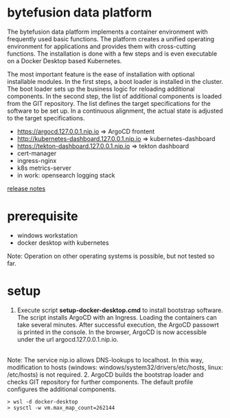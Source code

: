 # bytefusion data platform

The bytefusion data platform implements a container environment with frequently used basic functions. The platform creates a unified operating environment for applications and provides them with cross-cutting functions. The installation is done with a few steps and is even executable on a Docker Desktop based Kubernetes.

The most important feature is the ease of installation with optional installable modules. In the first steps, a boot loader is installed in the cluster. The boot loader sets up the business logic for reloading additional components. In the second step, the list of additional components is loaded from the GIT repository.  The list defines the target specifications for the software to be set up. In a continuous alignment, the actual state is adjusted to the target specifications. 

* https://argocd.127.0.0.1.nip.io => ArgoCD frontent
* http://kubernetes-dashboard.127.0.0.1.nip.io => kubernetes-dashboard
* https://tekton-dashboard.127.0.0.1.nip.io => tekton dashboard
* cert-manager
* ingress-nginx
* k8s metrics-server
* in work: opensearch logging stack

[release notes](./RELEASE-NOTES.md)

# prerequisite

* windows workstation
* docker desktop with kubernetes

Note: Operation on other operating systems is possible, but not tested so far.

# setup

1. Execute script **setup-docker-desktop.cmd** to install bootstrap software. The script installs ArgoCD with an Ingress. Loading the containers can take several minutes. After successful execution, the ArgoCD passowrt is printed in the console. In the browser, ArgoCD is now accessible under the url argocd.127.0.0.1.nip.io.
<br>
Note: The service nip.io allows DNS-lookups to localhost. In this way, modification to hosts (windows: windows/system32/drivers/etc/hosts, linux: /etc/hosts) is not required. 
2. ArgoCD builds the bootstrap loader and checks GIT repository for further components. The default profile configures the additional components.




```
> wsl -d docker-desktop
> sysctl -w vm.max_map_count=262144
```

